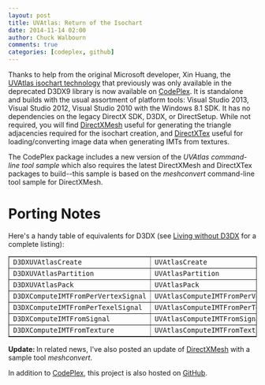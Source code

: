 ```yaml
---
layout: post
title: UVAtlas: Return of the Isochart
date: 2014-11-14 02:00
author: Chuck Walbourn
comments: true
categories: [codeplex, github]
---
```

Thanks to help from the original Microsoft developer, Xin Huang, the <a href="https://docs.microsoft.com/en-us/windows/desktop/direct3d9/using-uvatlas">UVAtlas isochart technology</a> that previously was only available in the deprecated D3DX9 library is now available on <a href="http://go.microsoft.com/fwlink/?LinkID=512686">CodePlex</a>. It is standalone and builds with the usual assortment of platform tools: Visual Studio 2013, Visual Studio 2012, Visual Studio 2010 with the Windows 8.1 SDK. It has no dependencies on the legacy DirectX SDK, D3DX, or DirectSetup. While not required, you will find <a href="https://walbourn.github.io/directxmesh/">DirectXMesh</a> useful for generating the triangle adjacencies required for the isochart creation, and <a href="https://walbourn.github.io/directxtex/">DirectXTex</a> useful for loading/converting image data when generating IMTs from textures.
<!--more-->

The CodePlex package includes a new version of the <em>UVAtlas command-line tool sample</em> which also requires the latest DirectXMesh and DirectXTex packages to build--this sample is based on the <em>meshconvert </em>command-line tool sample for DirectXMesh.

<h1>Porting Notes</h1>

Here's a handy table of equivalents for D3DX (see <a href="https://walbourn.github.io/living-without-d3dx/">Living without D3DX</a> for a complete listing):

<table border="1">
<tbody>
<tr>
<td><code>D3DXUVAtlasCreate</code></td>
<td><code>UVAtlasCreate</code></td>
</tr>
<tr>
<td><code>D3DXUVAtlasPartition</code></td>
<td><code>UVAtlasPartition</code></td>
</tr>
<tr>
<td><code>D3DXUVAtlasPack</code></td>
<td><code>UVAtlasPack</code></td>
</tr>
<tr>
<td><code>D3DXComputeIMTFromPerVertexSignal</code></td>
<td><code>UVAtlasComputeIMTFromPerVertexSignal</code></td>
</tr>
<tr>
<td><code>D3DXComputeIMTFromPerTexelSignal</code></td>
<td><code>UVAtlasComputeIMTFromPerTexelSignal</code></td>
</tr>
<tr>
<td><code>D3DXComputeIMTFromSignal </code></td>
<td><code>UVAtlasComputeIMTFromSignal</code></td>
</tr>
<tr>
<td><code>D3DXComputeIMTFromTexture </code></td>
<td><code>UVAtlasComputeIMTFromTexture</code></td>
</tr>
</tbody>
</table>

<strong>Update: </strong>In related news, I've also posted an update of <a href="http://go.microsoft.com/fwlink/?LinkID=324981">DirectXMesh</a> with a sample tool <em>meshconvert</em>.</p>
<p>In addition to <a href="https://uvatlas.codeplex.com/">CodePlex</a>, this project is also hosted on <a href="https://github.com/Microsoft/UVAtlas">GitHub</a>.
